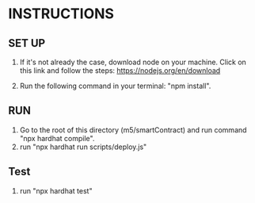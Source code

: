 # INSTRUCTIONS

## SET UP

1. If it's not already the case, download node on your machine. Click on this link and follow the steps:
   https://nodejs.org/en/download

2. Run the following command in your terminal: "npm install".

## RUN

1. Go to the root of this directory (m5/smartContract) and run command "npx hardhat compile".
2. run "npx hardhat run scripts/deploy.js"

## Test

1. run "npx hardhat test"
